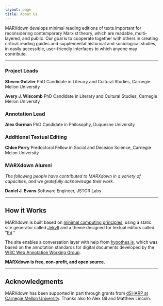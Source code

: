 ```yaml
---
layout: page
title: About Us
---
```


MARXdown develops minimal reading editions of texts important for reconsidering contemporary Marxist theory, which are readable, multi-layered, and public. Our goal is to cooperate together with others in creating critical reading guides and supplemental historical and sociological studies, in easily accessible, user-friendly interfaces to which anyone may contribute.  

* * *

### Project Leads

**Steven Gotzler**
PhD Candidate in Literary and Cultural Studies, Carnegie Mellon University

**Avery J. Wiscomb**
PhD Candidate in Literary and Cultural Studies, Carnegie Mellon University

### Annotation Lead

**Alex Gorman**
PhD Candidate in Philosophy, Duquesne University

### Additional Textual Editing

**Chloe Perry**
Predoctoral Fellow in Social and Decision Science, Carnegie Melon University

### MARXdown Alumni

*The following people have contributed to MARXdown in a variety of capacities, and we gratefully acknowledge their work.*

**Daniel J. Evans**
Software Engineer, JSTOR Labs

* * *

## How it Works

MARXdown is built based on [minimal computing principles](http://go-dh.github.io/mincomp/), using a static site generator called [Jekyll](https://jekyllrb.com) and a theme designed for textual editors called "[Ed](https://elotroalex.github.io/ed/)."

The site enables a conversation layer with help from [hypothes.is](https://web.hypothes.is/about/), which was based on the annotation standards for digital documents developed by the [W3C Web Annotation Working Group](https://www.w3.org/annotation/).

**MARXdown is free, non-profit, and open source.**

* * *


## Acknowledgments

MARXdown has been supported in part through grants from [dSHARP at Carnegie Mellon University](http://dsharp.library.cmu.edu/). Thanks also to Alex Gil and Matthew Lincoln.
